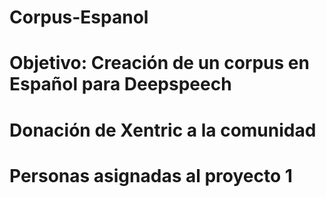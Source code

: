 # Corpus-Espanol
# Objetivo: Creación de un corpus en Español para Deepspeech
# Donación de Xentric a la comunidad
# Personas asignadas al proyecto 1

